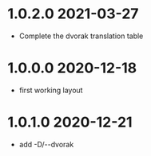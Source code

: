 1.0.2.0 2021-03-27
==================
- Complete the dvorak translation table

1.0.0.0 2020-12-18
==================
- first working layout

1.0.1.0 2020-12-21
==================
- add -D/--dvorak
